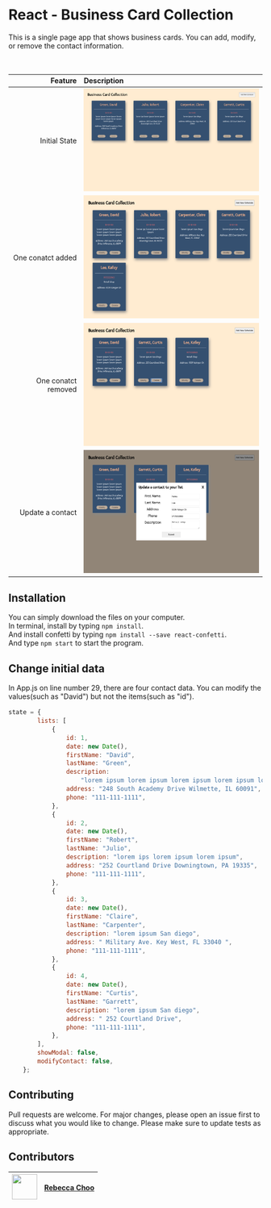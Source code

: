 # React - Business Card Collection

This is a single page app that shows business cards. You can add, modify, or remove the contact information. <br /><br /><br />

| Feature | Description |
| -----: | :----------- |
|  Initial State | <img src="https://raw.githubusercontent.com/rebeccachoo/react-contact-information/main/screen.png"  width="400">|
|  One conatct added | <img src="https://raw.githubusercontent.com/rebeccachoo/react-contact-information/main/screen-added.png"  width="400">|
|  One conatct removed | <img src="https://raw.githubusercontent.com/rebeccachoo/react-contact-information/main/screen-removed.png"  width="400">|
|  Update a contact | <img src="https://raw.githubusercontent.com/rebeccachoo/react-contact-information/main/screen-update.png"  width="400">|
 
## Installation

You can simply download the files on your computer. <br />
In terminal, install by typing `npm install`.  <br />
And install confetti by typing `npm install --save react-confetti`.  <br />
And type `npm start` to start the program.

## Change initial data
In App.js on line number 29, there are four contact data. You can modify the values(such as "David") but not the items(such as "id").
```javascript
state = {
		lists: [
			{
				id: 1,
				date: new Date(),
				firstName: "David",
				lastName: "Green",
				description:
					"lorem ipsum lorem ipsum lorem ipsum lorem ipsum lorem ipsum lorem ipsum",
				address: "248 South Academy Drive Wilmette, IL 60091",
				phone: "111-111-1111",
			},
			{
				id: 2,
				date: new Date(),
				firstName: "Robert",
				lastName: "Julio",
				description: "lorem ips lorem ipsum lorem ipsum",
				address: "252 Courtland Drive Downingtown, PA 19335",
				phone: "111-111-1111",
			},
			{
				id: 3,
				date: new Date(),
				firstName: "Claire",
				lastName: "Carpenter",
				description: "lorem ipsum San diego",
				address: " Military Ave. Key West, FL 33040 ",
				phone: "111-111-1111",
			},
			{
				id: 4,
				date: new Date(),
				firstName: "Curtis",
				lastName: "Garrett",
				description: "lorem ipsum San diego",
				address: " 252 Courtland Drive",
				phone: "111-111-1111",
			},
		],
		showModal: false,
		modifyContact: false,
	};
```
 
## Contributing

Pull requests are welcome. For major changes, please open an issue first to discuss what you would like to change.
Please make sure to update tests as appropriate. 


##  Contributors

|  <img src="https://avatars.githubusercontent.com/u/254729?s=460&u=58ed23724180265db677357b4133d4ef970d6407&v=4" width="50" height="50" /> |<a href="https://github.com/rebeccachoo" target="_blank">Rebecca Choo</a>| 
| ----------- | ----------- |
